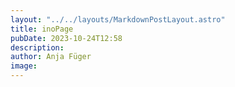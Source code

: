 ```yaml
---
layout: "../../layouts/MarkdownPostLayout.astro"
title: inoPage
pubDate: 2023-10-24T12:58
description: 
author: Anja Füger
image: 
---
```


